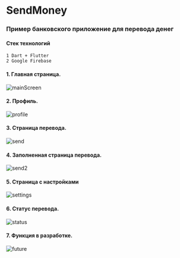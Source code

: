 
# SendMoney 

### Пример банковского приложение для перевода денег

#### Стек технологий
    1 Dart + Flutter
    2 Google Firebase


#### 1. Главная страница.



![mainScreen](https://user-images.githubusercontent.com/113469837/191832694-a29b6a5a-c543-40d6-874a-9be28f5489ec.jpg)



#### 2. Профиль.

![profile](https://user-images.githubusercontent.com/113469837/191835543-88d7c2c2-641b-4679-9842-8ef4b8def098.jpg)



#### 3. Страница перевода.

![send](https://user-images.githubusercontent.com/113469837/191835669-0de2b5d5-99a1-401a-9770-2361f5f9fb3c.jpg)


#### 4. Заполненная страница перевода.

![send2](https://user-images.githubusercontent.com/113469837/191835818-ccfca5a2-d596-4278-a203-8c0673749a9c.jpg)


#### 5. Страница с настройками

![settings](https://user-images.githubusercontent.com/113469837/191835903-adb8365f-c9a6-4a7c-a3e0-d13d46d8cb0e.jpg)


#### 6. Статус перевода.

![status](https://user-images.githubusercontent.com/113469837/191835962-89203c35-2655-4f05-96ba-70fc532ef7cc.jpg)



#### 7. Функция в разработке.

![future](https://user-images.githubusercontent.com/113469837/191836039-4055ec31-dd6e-4d7f-975d-529cfcf46177.jpg)





